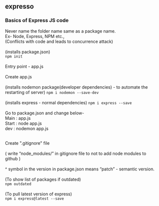 ## expresso
### Basics of Express JS code
Never name the folder name same as a package name.<br/>Ex- Node, Express, NPM etc., <br/>(Conflicts with code and leads to concurrence attack)<br/><br/>
(installs package.json)<br/>
```npm init ```<br/><br/>
Entry point - app.js<br/><br/>
Create app.js<br/><br/>
(installs nodemon package(developer dependencies) - to automate the restarting of server)
```npm i nodemon --save-dev ```<br/><br/>
(installs express - normal dependencies)
```npm i express --save``` <br/><br/>
Go to package.json and change below-<br/>
Main : app.js<br/>
Start : node app.js<br/>
dev : nodemon app.js<br/><br/>

Create ".gitignore" file <br/><br/>
( write “node_modules/” in gitignore file to not to add node modules to github )<br/><br/>
^ symbol in the version in package.json means “patch” - semantic version.<br/><br/>
(To show list of packages if outdated)<br/>
```npm outdated``` <br/><br/>
(To pull latest version of express)<br/>
```npm i express@latest --save ```<br/>
